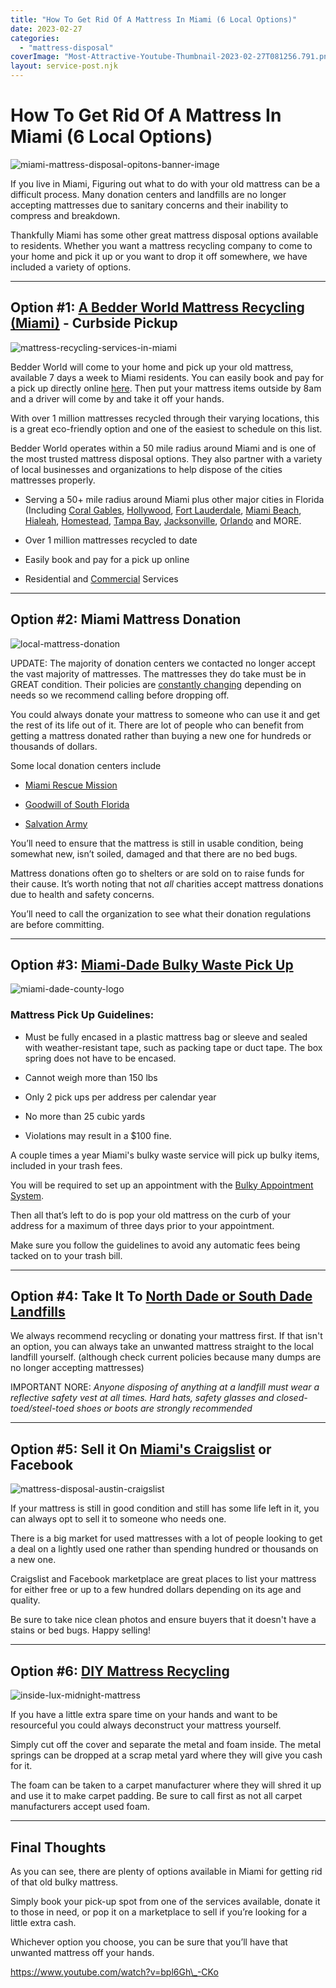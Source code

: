 ```yaml
---
title: "How To Get Rid Of A Mattress In Miami (6 Local Options)"
date: 2023-02-27
categories: 
  - "mattress-disposal"
coverImage: "Most-Attractive-Youtube-Thumbnail-2023-02-27T081256.791.png"
layout: service-post.njk
---
```


# How To Get Rid Of A Mattress In Miami (6 Local Options)

![miami-mattress-disposal-opitons-banner-image](/images/blog/Most-Attractive-Youtube-Thumbnail-2023-02-27T081256.791-1024x576.png)

If you live in Miami, Figuring out what to do with your old mattress can be a difficult process. Many donation centers and landfills are no longer accepting mattresses due to sanitary concerns and their inability to compress and breakdown.

Thankfully Miami has some other great mattress disposal options available to residents. Whether you want a mattress recycling company to come to your home and pick it up or you want to drop it off somewhere, we have included a variety of options.

* * *

## Option #1: [A Bedder World Mattress Recycling (Miami)](https://www.abedderworld.com/Miami-FL) - Curbside Pickup

![mattress-recycling-services-in-miami](/images/blog/Screen-Shot-2023-02-27-at-7.15.19-AM-1024x586.png)

Bedder World will come to your home and pick up your old mattress, available 7 days a week to Miami residents. You can easily book and pay for a pick up directly online [here](https://www.abedderworld.com/Miami-FL). Then put your mattress items outside by 8am and a driver will come by and take it off your hands.

With over 1 million mattresses recycled through their varying locations, this is a great eco-friendly option and one of the easiest to schedule on this list.

Bedder World operates within a 50 mile radius around Miami and is one of the most trusted mattress disposal options. They also partner with a variety of local businesses and organizations to help dispose of the cities mattresses properly.

- Serving a 50+ mile radius around Miami plus other major cities in Florida (Including [Coral Gables](https://www.abedderworld.com/Coral-Gables-FL), [Hollywood](https://www.abedderworld.com/Hollywood-FL), [Fort Lauderdale](https://www.abedderworld.com/fort-lauderdale-mattress-disposal.html/), [Miami Beach](https://www.abedderworld.com/Miami-Beach-FL), [Hialeah](https://www.abedderworld.com/Hialeah-FL), [Homestead](https://www.abedderworld.com/Homestead-FL), [Tampa Bay](https://www.abedderworld.com/get-rid-of-a-mattress-in-tampa-bay-5-local-options.html/), [Jacksonville](https://www.abedderworld.com/jakcsonville-mattress-disposal.html/), [Orlando](https://www.abedderworld.com/how-to-get-rid-of-a-mattress-in-orlando-fl.html/) and MORE.

- Over 1 million mattresses recycled to date

- Easily book and pay for a pick up online

- Residential and [Commercial](https://www.abedderworld.com/commercial/) Services

* * *

## Option #2: Miami Mattress Donation

![local-mattress-donation](/images/blog/Donate-Local-Red-243x300-1.png)

UPDATE: The majority of donation centers we contacted no longer accept the vast majority of mattresses. The mattresses they do take must be in GREAT condition. Their policies are [constantly changing](https://www.abedderworld.com/does-goodwill-take-mattresses-4-alternative-options.html/) depending on needs so we recommend calling before dropping off.

You could always donate your mattress to someone who can use it and get the rest of its life out of it. There are lot of people who can benefit from getting a mattress donated rather than buying a new one for hundreds or thousands of dollars.

Some local donation centers include

- [Miami Rescue Mission](http://www.miamirescuemission.com/thrift-store.php)

- [Goodwill of South Florida](https://goodwillsouthflorida.org/donation-centers)

- [Salvation Army](https://satruck.org/)

You’ll need to ensure that the mattress is still in usable condition, being somewhat new, isn’t soiled, damaged and that there are no bed bugs.

Mattress donations often go to shelters or are sold on to raise funds for their cause. It’s worth noting that not _all_ charities accept mattress donations due to health and safety concerns.

You’ll need to call the organization to see what their donation regulations are before committing. 

* * *

## Option #3: [Miami-Dade Bulky Waste Pick Up](https://www.miamidade.gov/global/service.page?Mduid_service=ser148069212998189) 

![miami-dade-county-logo](/images/blog/md-logo-color.png)

### Mattress Pick Up Guidelines:

- Must be fully encased in a plastic mattress bag or sleeve and sealed with weather-resistant tape, such as packing tape or duct tape. The box spring does not have to be encased.

- Cannot weigh more than 150 lbs

- Only 2 pick ups per address per calendar year

- No more than 25 cubic yards

- Violations may result in a $100 fine.

A couple times a year Miami's bulky waste service will pick up bulky items, included in your trash fees.

You will be required to set up an appointment with the [Bulky Appointment System](https://www.miamidade.gov/global/service.page?Mduid_service=ser148069212998189).

Then all that’s left to do is pop your old mattress on the curb of your address for a maximum of three days prior to your appointment.

Make sure you follow the guidelines to avoid any automatic fees being tacked on to your trash bill.

* * *

## Option #4: Take It To [North Dade or South Dade Landfills](https://www.miamidade.gov/global/service.page?Mduid_service=ser1464799833678390)

We always recommend recycling or donating your mattress first. If that isn't an option, you can always take an unwanted mattress straight to the local landfill yourself. (although check current policies because many dumps are no longer accepting mattresses)

IMPORTANT NORE: _Anyone disposing of anything at a landfill must wear a reflective safety vest at all times. Hard hats, safety glasses and closed-toed/steel-toed shoes or boots are strongly recommended_

* * *

## Option #5: Sell it On [Miami's Craigslist](https://miami.craigslist.org/) or Facebook

![mattress-disposal-austin-craigslist](/images/blog/Screen-Shot-2019-12-11-at-8.06.07-AM-edited.png)

If your mattress is still in good condition and still has some life left in it, you can always opt to sell it to someone who needs one.

There is a big market for used mattresses with a lot of people looking to get a deal on a lightly used one rather than spending hundred or thousands on a new one.

Craigslist and Facebook marketplace are great places to list your mattress for either free or up to a few hundred dollars depending on its age and quality.

Be sure to take nice clean photos and ensure buyers that it doesn't have a stains or bed bugs. Happy selling!

* * *

## Option #6: [DIY Mattress Recycling](https://www.abedderworld.com/how-to-recycle-a-mattress/)

![inside-lux-midnight-mattress](/images/blog/IMG_3264-768x1024.jpeg)

If you have a little extra spare time on your hands and want to be resourceful you could always deconstruct your mattress yourself.

Simply cut off the cover and separate the metal and foam inside. The metal springs can be dropped at a scrap metal yard where they will give you cash for it.

The foam can be taken to a carpet manufacturer where they will shred it up and use it to make carpet padding. Be sure to call first as not all carpet manufacturers accept used foam.

* * *

## Final Thoughts

As you can see, there are plenty of options available in Miami for getting rid of that old bulky mattress.

Simply book your pick-up spot from one of the services available, donate it to those in need, or pop it on a marketplace to sell if you’re looking for a little extra cash. 

Whichever option you choose, you can be sure that you’ll have that unwanted mattress off your hands.

https://www.youtube.com/watch?v=bpl6Gh\_-CKo
